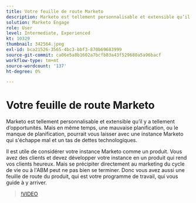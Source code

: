 ```yaml
---
title: Votre feuille de route Marketo
description: Marketo est tellement personnalisable et extensible qu’il y a tellement d’opportunités. Mais dans le même temps, une mauvaise planification, ou le manque de planification, pourrait vous laisser avec ... (Les descriptions doivent être comprises entre 60 et 160 caractères)
solution: Marketo Engage
role: User
level: Intermediate, Experienced
kt: 10329
thumbnail: 342564.jpeg
exl-id: bca21526-3565-4bc3-bbf3-870b69683999
source-git-commit: ca06e5a8b1602a7bcfb83a43f529680a5a96bacf
workflow-type: tm+mt
source-wordcount: '137'
ht-degree: 0%

---
```


# Votre feuille de route Marketo

Marketo est tellement personnalisable et extensible qu’il y a tellement d’opportunités. Mais en même temps, une mauvaise planification, ou le manque de planification, pourrait vous laisser avec une instance Marketo qui s&#39;échappe mal et un tas de dettes technologiques.

Il est utile de considérer votre instance Marketo comme un produit. Vous avez des clients et devez développer votre instance en un produit qui rend vos clients heureux. Mais se précipiter directement au marketing du cycle de vie ou à l&#39;ABM peut ne pas bien se terminer. Donc vous avez aussi une feuille de route du produit, qui est votre programme de travail, qui vous guide à y arriver.

>[!VIDEO](https://video.tv.adobe.com/v/342564/?quality=12&learn=on)
